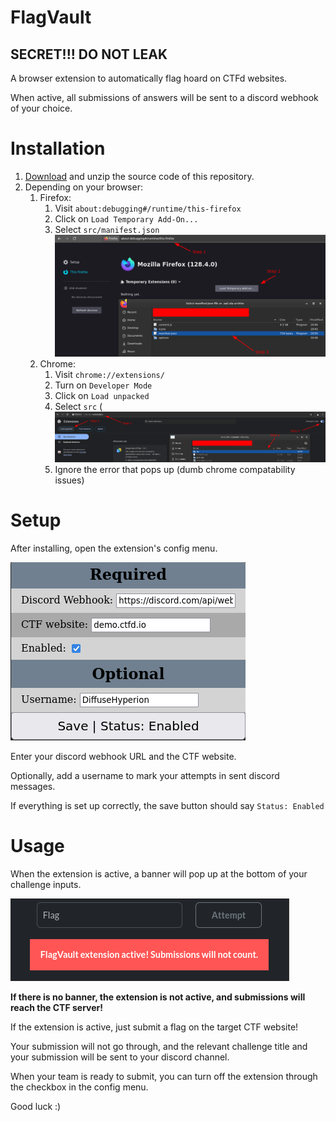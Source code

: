 # FlagVault

## SECRET!!! DO NOT LEAK

A browser extension to automatically flag hoard on CTFd websites.

When active, all submissions of answers will be sent to a discord webhook of your choice.

# Installation
1. [Download]((https://github.com/certificateofparticipation/FlagVault/archive/refs/heads/master.zip)) and unzip the source code of this repository.
2. Depending on your browser:
   1. Firefox:
      1. Visit `about:debugging#/runtime/this-firefox`
      2. Click on `Load Temporary Add-On...`
      3. Select `src/manifest.json`
      ![](pictures/installation-firefox.png)
   2. Chrome:
      1. Visit `chrome://extensions/`
      2. Turn on `Developer Mode`
      3. Click on `Load unpacked`
      4. Select `src`
      (![](pictures/installation-chrome.png)
      5. Ignore the error that pops up (dumb chrome compatability issues)

# Setup

After installing, open the extension's config menu.

![](pictures/instructions.png)

Enter your discord webhook URL and the CTF website.

Optionally, add a username to mark your attempts in sent discord messages.

If everything is set up correctly, the save button should say `Status: Enabled`

# Usage

When the extension is active, a banner will pop up at the bottom of your challenge inputs.

![](pictures/reminder.png)

**If there is no banner, the extension is not active, and submissions will reach the CTF server!**

If the extension is active, just submit a flag on the target CTF website! 

Your submission will not go through, and the relevant challenge title and your submission will be sent to your discord channel.

When your team is ready to submit, you can turn off the extension through the checkbox in the config menu.

Good luck :)